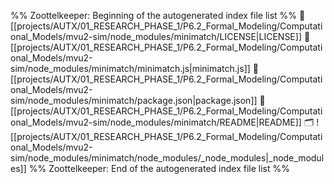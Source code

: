 %% Zoottelkeeper: Beginning of the autogenerated index file list  %%
📄 [[projects/AUTX/01_RESEARCH_PHASE_1/P6.2_Formal_Modeling/Computational_Models/mvu2-sim/node_modules/minimatch/LICENSE|LICENSE]]
📄 [[projects/AUTX/01_RESEARCH_PHASE_1/P6.2_Formal_Modeling/Computational_Models/mvu2-sim/node_modules/minimatch/minimatch.js|minimatch.js]]
📄 [[projects/AUTX/01_RESEARCH_PHASE_1/P6.2_Formal_Modeling/Computational_Models/mvu2-sim/node_modules/minimatch/package.json|package.json]]
📄 [[projects/AUTX/01_RESEARCH_PHASE_1/P6.2_Formal_Modeling/Computational_Models/mvu2-sim/node_modules/minimatch/README|README]]
🗂️ ![[projects/AUTX/01_RESEARCH_PHASE_1/P6.2_Formal_Modeling/Computational_Models/mvu2-sim/node_modules/minimatch/node_modules/_node_modules|_node_modules]]
%% Zoottelkeeper: End of the autogenerated index file list  %%
